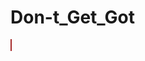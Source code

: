 # Don-t_Get_Got
<!DOCTYPE html>
<html>
<head>
    <meta charset="utf-8">
    <title>Game Project Shell</title>
    <script type="text/javascript" src="./gameengine.js"></script>
    <script type="text/javascript" src="./assetmanager.js"></script>
    <script type="text/javascript" src="./main.js"></script>
</head>
<body>
    <canvas id="gameWorld" tabindex="1" width="800" height="700" style="border: 1px solid brown; background: lightskyblue"></canvas>
</body>
</html>
